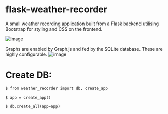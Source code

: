 # flask-weather-recorder
A small weather recording application built from a Flask backend utilising Bootstrap for styling and CSS on the frontend.

![image](https://user-images.githubusercontent.com/66360292/116109223-e1599280-a6b4-11eb-9e75-e43fd173c93c.png)

Graphs are enabled by Graph.js and fed by the SQLite database. These are highly configurable.
![image](https://user-images.githubusercontent.com/66360292/116109579-37c6d100-a6b5-11eb-9486-f87f4ffd9a3c.png)


# Create DB:
`$ from weather_recorder import db, create_app`

`$ app = create_app()`

`$ db.create_all(app=app)`
